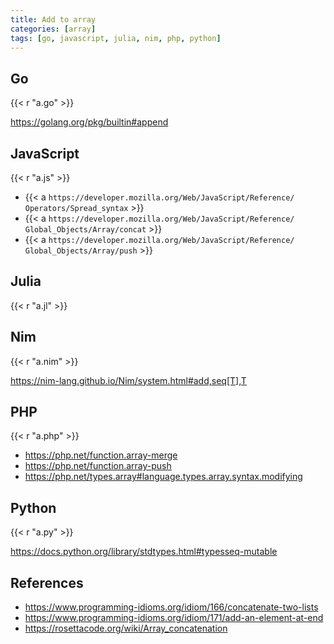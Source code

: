 ```yaml
---
title: Add to array
categories: [array]
tags: [go, javascript, julia, nim, php, python]
---
```


## Go

{{< r "a.go" >}}

<https://golang.org/pkg/builtin#append>

## JavaScript

{{< r "a.js" >}}

- {{< a `https://developer.mozilla.org/Web/JavaScript/Reference/
   Operators/Spread_syntax` >}}
- {{< a `https://developer.mozilla.org/Web/JavaScript/Reference/
   Global_Objects/Array/concat` >}}
- {{< a `https://developer.mozilla.org/Web/JavaScript/Reference/
   Global_Objects/Array/push` >}}

## Julia

{{< r "a.jl" >}}

## Nim

{{< r "a.nim" >}}

<https://nim-lang.github.io/Nim/system.html#add,seq[T],T>

## PHP

{{< r "a.php" >}}

- <https://php.net/function.array-merge>
- <https://php.net/function.array-push>
- <https://php.net/types.array#language.types.array.syntax.modifying>

## Python

{{< r "a.py" >}}

<https://docs.python.org/library/stdtypes.html#typesseq-mutable>

## References

- <https://www.programming-idioms.org/idiom/166/concatenate-two-lists>
- <https://www.programming-idioms.org/idiom/171/add-an-element-at-end>
- <https://rosettacode.org/wiki/Array_concatenation>

